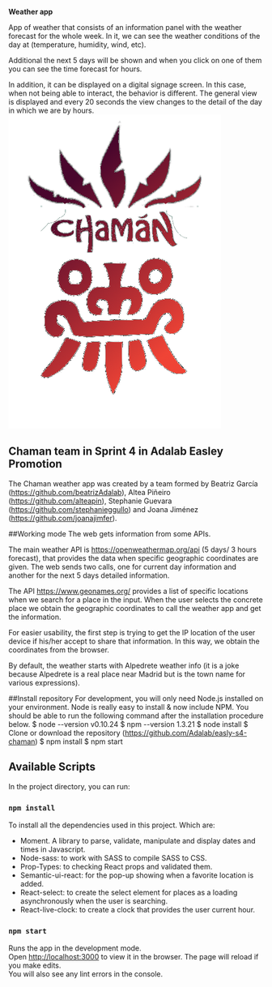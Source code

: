
**Weather app**

App of weather that consists of an information panel with the weather forecast for the whole week.
In it, we can see the weather conditions of the day at (temperature, humidity, wind, etc).

Additional the next 5 days will be shown and when you click on one of them you can see the time forecast for hours.

In addition, it can be displayed on a digital signage screen.
In this case, when not being able to interact, the behavior is different. The general view is displayed and every 20 seconds the view changes to the detail of the day in which we are by hours.
![Chaman Logo](src/images/logoChamanColor.png)

## Chaman team in Sprint 4 in Adalab Easley Promotion

The Chaman weather app was created by a team formed by Beatriz García (https://github.com/beatrizAdalab), Altea Piñeiro (https://github.com/alteapin), Stephanie Guevara (https://github.com/stephanieggullo) and Joana Jiménez (https://github.com/joanajimfer).


##Working mode
The web gets information from some APIs.

The main weather API is https://openweathermap.org/api (5 days/ 3 hours forecast), that provides the data when specific geographic coordinates are given. The web sends two calls, one for current day information and another for the next 5 days detailed information.

The API https://www.geonames.org/ provides a list of specific locations when we search for a place in the input.
When the user selects the concrete place we obtain the geographic coordinates to call the weather app and get the information.

For easier usability, the first step is trying to get the IP location of the user device if his/her accept to share that information. In this way, we obtain the coordinates from the browser.

By default, the weather starts with Alpedrete weather info (it is a joke because Alpedrete is a real place near Madrid but is the town name for various expressions).

##Install repository
For development, you will only need Node.js installed on your environment.
Node is really easy to install & now include NPM. You should be able to run the following command after the installation procedure below.
$ node --version v0.10.24
$ npm --version 1.3.21
$ node install
$ Clone or download the repository (https://github.com/Adalab/easly-s4-chaman)
$ npm install
$ npm start





## Available Scripts

In the project directory, you can run:

### `npm install`
To install all the dependencies used in this project. Which are:
- Moment. A library to parse, validate, manipulate and display dates and times in Javascript.
- Node-sass: to work with SASS to compile SASS to CSS.
- Prop-Types: to checking React props and validated them.
- Semantic-ui-react: for the pop-up showing when a favorite location is added.
- React-select: to create the select element for places as a loading asynchronously when the user is searching.
- React-live-clock: to create a clock that provides the user current hour.

### `npm start`

Runs the app in the development mode.<br>
Open [http://localhost:3000](http://localhost:3000) to view it in the browser.
The page will reload if you make edits.<br> You will also see any lint errors in the console.





